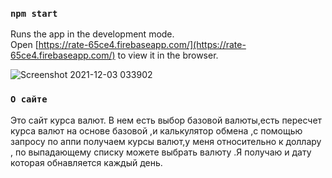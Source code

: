 ### `npm start`

Runs the app in the development mode.\
Open [https://rate-65ce4.firebaseapp.com/](https://rate-65ce4.firebaseapp.com/) to view it in the browser.

![Screenshot 2021-12-03 033902](https://user-images.githubusercontent.com/71427017/144596520-d55a1231-9a90-48b6-bae0-4d4b2fc73233.png)


### `О сайте`

Это сайт курса валют. В  нем есть выбор базовой валюты,есть пересчет курса валют на основе базовой ,и  калькулятор обмена ,с помощью    запросу по  аппи получаем курсы  валют,у  меня относительно к доллару , по выпадающему списку можете выбрать валюту .Я получаю и дату  которая обнавляется каждый день. 
